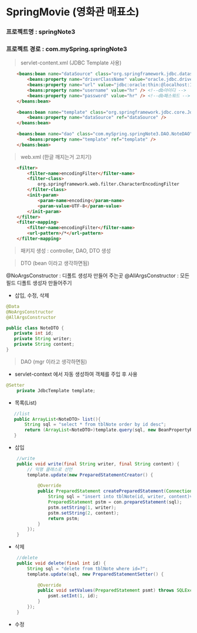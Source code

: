 # SpringMovie (영화관 매표소)

### 프로젝트명 : springNote3
### 프로젝트 경로 : com.mySpring.springNote3

> servlet-content.xml (JDBC Template 사용)

```html
	<beans:bean name="dataSource" class="org.springframework.jdbc.datasource.DriverManagerDataSource">
		<beans:property name="driverClassName" value="oracle.jdbc.driver.OracleDriver" />
		<beans:property name="url" value="jdbc:oracle:thin:@localhost:1521:xe" />
		<beans:property name="username" value="hr" /> <!--db아이디 -->
		<beans:property name="password" value="hr" /> <!--db패스워드 -->
	</beans:bean>
	
	<beans:bean name="template" class="org.springframework.jdbc.core.JdbcTemplate">
		<beans:property name="dataSource" ref="dataSource" />
	</beans:bean>
	
	<beans:bean name="dao" class="com.mySpring.springNote3.DAO.NoteDAO" >
		<beans:property name="template" ref="template" />
	</beans:bean>
```

> web.xml (한글 깨지는거 고치기)

```html
	<filter>
		<filter-name>encodingFilter</filter-name>
		<filter-class>
			org.springframework.web.filter.CharacterEncodingFilter
		</filter-class>
		<init-param>
			<param-name>encoding</param-name>
			<param-value>UTF-8</param-value>
		</init-param>
	</filter>
	<filter-mapping>
		<filter-name>encodingFilter</filter-name>
		<url-pattern>/*</url-pattern>
	</filter-mapping> 
```

> 패키지 생성 : controller, DAO, DTO 생성

> DTO (bean 이라고 생각하면됨) 

@NoArgsConstructor : 디폴트 생성자 만들어 주는곳
@AllArgsConstructor : 모든 필드 디폴트 생성자 만들어주기

 * 삽입, 수정, 삭제
 ```java
@Data
@NoArgsConstructor
@AllArgsConstructor

public class NoteDTO {
	private int id;
	private String writer;
	private String content;
}
 ```
 
> DAO (mgr 이라고 생각하면됨)

 - servlet-context 에서 자동 생성하여 객체를 주입 후 사용

``` java
@Setter
    private JdbcTemplate template;
```

 * 목록(List)
 ```java
	//list
	public ArrayList<NoteDTO> list(){
		String sql = "select * from tblNote order by id desc";
		return (ArrayList<NoteDTO>)template.query(sql, new BeanPropertyRowMapper<NoteDTO> (NoteDTO.class));
	}
 ```

 * 삽입
 
```java
    //write
	public void write(final String writer, final String content) {
		// 익명 클래스로 선언
		template.update(new PreparedStatementCreator() {
			
			@Override
			public PreparedStatement createPreparedStatement(Connection con) throws SQLException {
				String sql = "insert into tblNote(id, writer, content)values(tblNoteSeq.nextval,?,?)";
				PreparedStatement pstm = con.prepareStatement(sql);
				pstm.setString(1, writer);
				pstm.setString(2, content);			
				return pstm;
			}
		});
	}
```
 * 삭제
```java
    //delete
	public void delete(final int id) {
		String sql = "delete from tblNote where id=?";
		template.update(sql, new PreparedStatementSetter() {
			
			@Override
			public void setValues(PreparedStatement psmt) throws SQLException {
				psmt.setInt(1, id);
			}
		});
	}
```
 
 * 수정
